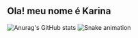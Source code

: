 ## Ola! meu nome é Karina


![Anurag's GitHub stats](https://github-readme-stats.vercel.app/api?username=kaandrad&show_icons=true&theme=dracula)
![Snake animation](https://github.com/kaandrad/rafaballerini/blob/output/github-contribution-grid-snake.svg)

